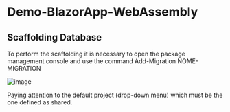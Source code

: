 # Demo-BlazorApp-WebAssembly

## Scaffolding Database
To perform the scaffolding it is necessary to open the package management console and use the command Add-Migration NOME-MIGRATION 

![image](https://user-images.githubusercontent.com/49655304/149158032-b3f035cd-f743-482a-b422-070042122162.png)

Paying attention to the default project (drop-down menu) which must be the one defined as shared.
